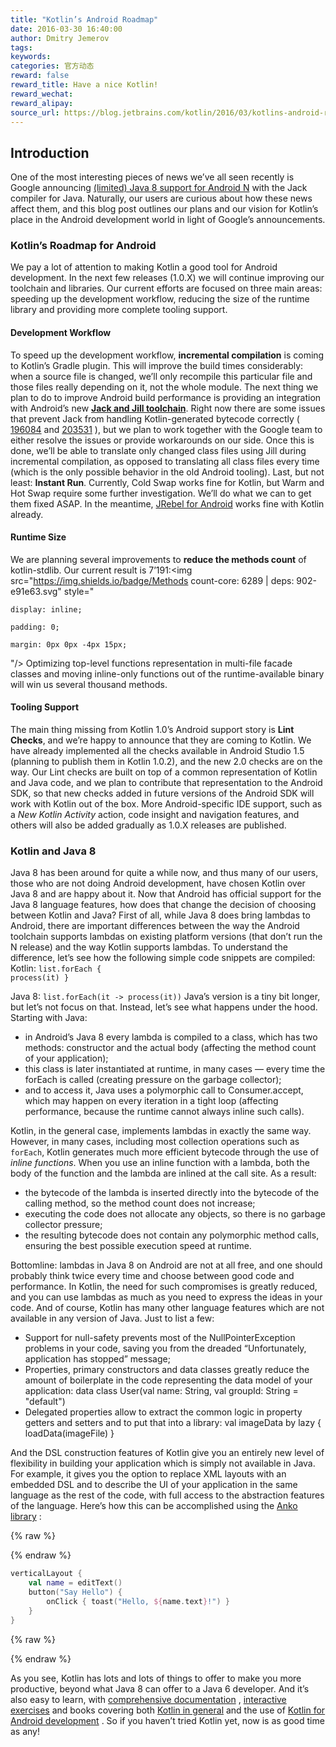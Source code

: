 ```yaml
---
title: "Kotlin’s Android Roadmap"
date: 2016-03-30 16:40:00
author: Dmitry Jemerov
tags:
keywords:
categories: 官方动态
reward: false
reward_title: Have a nice Kotlin!
reward_wechat:
reward_alipay:
source_url: https://blog.jetbrains.com/kotlin/2016/03/kotlins-android-roadmap/
---
```


## Introduction

One of the most interesting pieces of news we’ve all seen recently is Google announcing  [(limited) Java 8 support for Android N](http://developer.android.com/preview/j8-jack.html)  with the Jack  compiler for Java. Naturally, our users are curious about how these news affect them, and this blog post outlines our plans and our vision for Kotlin’s place in the Android development world in light of Google’s announcements.<br/>
<span id="more-3784"></span>
### Kotlin’s Roadmap for Android

We pay a lot of attention to making Kotlin a good tool for Android development. In the next few releases (1.0.X) we will continue improving our toolchain and libraries. Our current efforts are focused on three main areas: speeding up the development workflow, reducing the size of the runtime library and providing more complete tooling support.
#### Development Workflow

To speed up the development workflow, <b>incremental compilation</b> is coming to Kotlin’s Gradle plugin. This will improve the build times considerably: when a source file is changed, we’ll only recompile this particular file and those files really depending on it, not the whole module.
The next thing we plan to do to improve Android build performance is providing an integration with Android’s new <b><a href="http://tools.android.com/tech-docs/jackandjill">Jack and Jill toolchain</a></b>. Right now there are some issues that prevent Jack from handling Kotlin-generated bytecode correctly ( [196084](https://code.google.com/p/android/issues/detail?id=196084)  and  [203531](https://code.google.com/p/android/issues/detail?id=203531) ), but we plan to work together with the Google team to either resolve the issues or provide workarounds on our side. Once this is done, we’ll be able to translate only changed class files using Jill during incremental compilation, as opposed to translating all class files every time (which is the only possible behavior in the old Android tooling).
Last, but not least: <b>Instant Run</b>. Currently, Cold Swap works fine for Kotlin, but Warm and Hot Swap require some further investigation. We’ll do what we can to get them fixed ASAP. In the meantime,  [JRebel for Android](https://zeroturnaround.com/software/jrebel-for-android/)  works fine with Kotlin already.
#### Runtime Size

We are planning several improvements to <b>reduce the methods count</b> of kotlin-stdlib. Our current result is 7’191:<img src="https://img.shields.io/badge/Methods count-core: 6289 | deps: 902-e91e63.svg" style="

    display: inline;

    padding: 0;

    margin: 0px 0px -4px 15px;

"/>
Optimizing top-level functions representation in multi-file facade classes and moving inline-only functions out of the runtime-available binary will win us several thousand methods.
#### Tooling Support

The main thing missing from Kotlin 1.0’s Android support story is <b>Lint Checks</b>, and we’re happy to announce that they are coming to Kotlin. We have already implemented all the checks available in Android Studio 1.5 (planning to publish them in Kotlin 1.0.2), and the new 2.0 checks are on the way. Our Lint checks are built on top of a common representation of Kotlin and Java code, and we plan to contribute that representation to the Android SDK, so that new checks added in future versions of the Android SDK will work with Kotlin out of the box.
More Android-specific IDE support, such as a <i>New Kotlin Activity</i> action, code insight and navigation features, and others will also be added gradually as 1.0.X releases are published.
### Kotlin and Java 8

Java 8 has been around for quite a while now, and thus many of our users, those who are not doing Android development, have chosen Kotlin over Java 8 and are happy about it. Now that Android has official support for the Java 8 language features, how does that change the decision of choosing between Kotlin and Java?
First of all, while Java 8 does bring lambdas to Android, there are important differences between the way the Android toolchain supports lambdas on existing platform versions (that don’t run the N release) and the way Kotlin supports lambdas. To understand the difference, let’s see how the following simple code snippets are compiled:
Kotlin: <code>list.forEach { process(it) }</code><br/>

Java 8: <code>list.forEach(it -&gt; process(it))</code>
Java’s version is a tiny bit longer, but let’s not focus on that. Instead, let’s see what happens under the hood. Starting with Java:

* in Android’s Java 8 every lambda is compiled to a class, which has two methods: constructor and the actual body (affecting the method count of your application);
* this class is later instantiated at runtime, in many cases — every time the forEach is called (creating pressure on the garbage collector);
* and to access it, Java uses a polymorphic call to Consumer.accept, which may happen on every iteration in a tight loop (affecting performance, because the runtime cannot always inline such calls).

Kotlin, in the general case, implements lambdas in exactly the same way. However, in many cases, including most collection operations such as <code>forEach</code>, Kotlin generates much more efficient bytecode through the use of <i>inline functions</i>. When you use an inline function with a lambda, both the body of the function and the lambda are inlined at the call site. As a result:

* the bytecode of the lambda is inserted directly into the bytecode of the calling method, so the method count does not increase;
* executing the code does not allocate any objects, so there is no garbage collector pressure;
* the resulting bytecode does not contain any polymorphic method calls, ensuring the best possible execution speed at runtime.

Bottomline: lambdas in Java 8 on Android are not at all free, and one should probably think twice every time and choose between good code and performance. In Kotlin, the need for such compromises is greatly reduced, and you can use lambdas as much as you need to express the ideas in your code.
And of course, Kotlin has many other language features which are not available in any version of Java. Just to list a few:

* Support for null-safety prevents most of the NullPointerException problems in your code, saving you from the dreaded “Unfortunately, application has stopped” message;
* Properties, primary constructors and data classes greatly reduce the amount of boilerplate in the code representing the data model of your application:
data class User(val name: String, val groupId: String = "default")
* Delegated properties allow to extract the common logic in property getters and setters and to put that into a library:
val imageData by lazy { loadData(imageFile) }

And the DSL construction features of Kotlin give you an entirely new level of flexibility in building your application which is simply not available in Java. For example, it gives you the option to replace XML layouts with an embedded DSL and to describe the UI of your application in the same language as the rest of the code, with full access to the abstraction features of the language. Here’s how this can be accomplished using the  [Anko library](https://github.com/kotlin/anko) :

{% raw %}
<p></p>
{% endraw %}

```kotlin
verticalLayout {
    val name = editText()
    button("Say Hello") {
        onClick { toast("Hello, ${name.text}!") }
    }
}
```

{% raw %}
<p></p>
{% endraw %}

As you see, Kotlin has lots and lots of things to offer to make you more productive, beyond what Java 8 can offer to a Java 6 developer. And it’s also easy to learn, with  [comprehensive documentation](https://kotlinlang.org/docs/reference/) ,  [interactive exercises](http://blog.jetbrains.com/kotlin/2016/03/kotlin-educational-plugin/)  and books covering both  [Kotlin in general](https://www.manning.com/books/kotlin-in-action)  and the use of  [Kotlin for Android development](https://leanpub.com/kotlin-for-android-developers) . So if you haven’t tried Kotlin yet, now is as good time as any!
